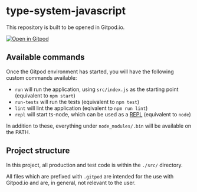 # type-system-javascript

This repository is built to be opened in Gitpod.io.

[![Open in Gitpod](https://gitpod.io/button/open-in-gitpod.svg)](https://gitpod.io/#https://github.com/blalasaadri/type-system-javascript)

## Available commands
Once the Gitpod environment has started, you will have the following custom commands available:
- `run` will run the application, using `src/index.js` as the starting point (equivalent to `npm start`)
- `run-tests` will run the tests (equivalent to `npm test`)
- `lint` will lint the application (eqivalent to `npm run lint`)
- `repl` will start ts-node, which can be used as a [REPL](https://en.wikipedia.org/wiki/Read%E2%80%93eval%E2%80%93print_loop) (equivalent to `node`)

In addition to these, everything under `node_modules/.bin` will be available on the PATH.

## Project structure
In this project, all production and test code is within the `./src/` directory.

All files which are prefixed with `.gitpod` are intended for the use with Gitpod.io and are, in general, not relevant to the user.